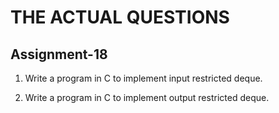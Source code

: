 # THE ACTUAL QUESTIONS

## Assignment-18

1. Write a program in C to implement input restricted deque.

2. Write a program in C to implement output restricted deque.
